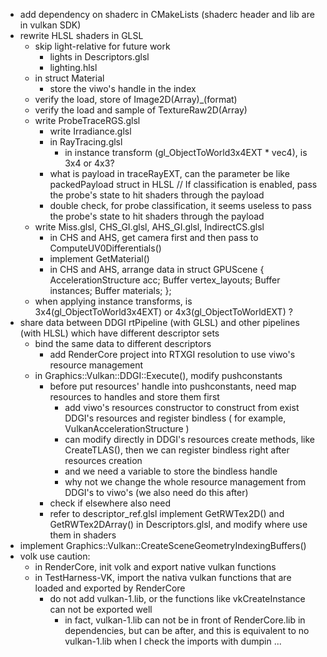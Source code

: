 - add dependency on shaderc in CMakeLists (shaderc header and lib are in vulkan SDK)
- rewrite HLSL shaders in GLSL
  - skip light-relative for future work
    - lights in Descriptors.glsl
    - lighting.hlsl
  - in struct Material
    - store the viwo's handle in the index
  - verify the load, store of Image2D(Array)_(format)
  - verify the load and sample of TextureRaw2D(Array)
  - write ProbeTraceRGS.glsl
    - write Irradiance.glsl
    - in RayTracing.glsl
      - in instance transform (gl_ObjectToWorld3x4EXT * vec4), is 3x4 or 4x3?
    - what is payload in traceRayEXT, can the parameter be like packedPayload struct in HLSL
    // If classification is enabled, pass the probe's state to hit shaders through the payload
    - double check, for probe classification, it seems useless to pass the probe's state to hit shaders through the payload
  - write Miss.glsl, CHS_GI.glsl, AHS_GI.glsl, IndirectCS.glsl
    - in CHS and AHS, get camera first and then pass to ComputeUV0Differentials()
    - implement GetMaterial()
    - in CHS and AHS, arrange data in struct GPUScene { AccelerationStructure acc; Buffer vertex_layouts; Buffer instances; Buffer materials; };
  - when applying instance transforms, is 3x4(gl_ObjectToWorld3x4EXT) or 4x3(gl_ObjectToWorldEXT) ?
- share data between DDGI rtPipeline (with GLSL) and other pipelines (with HLSL) which have different descriptor sets
  - bind the same data to different descriptors
    - add RenderCore project into RTXGI resolution to use viwo's resource management
  - in Graphics::Vulkan::DDGI::Execute(), modify pushconstants
    - before put resources' handle into pushconstants, need map resources to handles and store them first
      - add viwo's resources constructor to construct from exist DDGI's resources and register bindless ( for example, VulkanAccelerationStructure )
      - can modify directly in DDGI's resources create methods, like CreateTLAS(), then we can register bindless right after resources creation
      - and we need a variable to store the bindless handle
      - why not we change the whole resource management from DDGI's to viwo's (we also need do this after)
    - check if elsewhere also need
    - refer to descriptor_ref.glsl implement GetRWTex2D() and GetRWTex2DArray() in Descriptors.glsl, and modify where use them in shaders
- implement Graphics::Vulkan::CreateSceneGeometryIndexingBuffers()
- volk use caution:
  - in RenderCore, init volk and export native vulkan functions
  - in TestHarness-VK, import the nativa vulkan functions that are loaded and exported by RenderCore
    - do not add vulkan-1.lib, or the functions like vkCreateInstance can not be exported well
      - in fact, vulkan-1.lib can not be in front of RenderCore.lib in dependencies, but can be after, and this is equivalent to no vulkan-1.lib when I check the imports with dumpin ...
      
